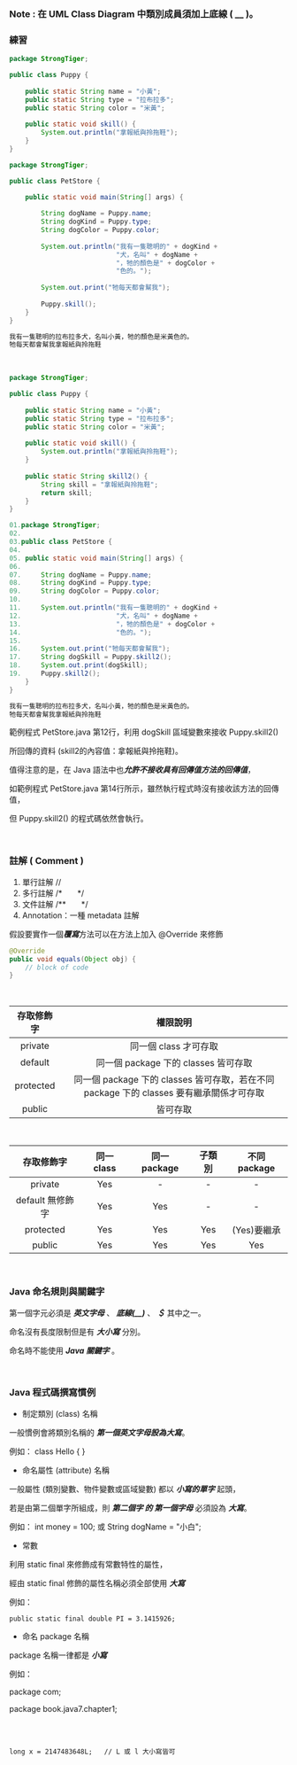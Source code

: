 ### Note : 在 UML Class Diagram 中類別成員須加上底線 ( __ )。

### 練習

```java
package StrongTiger;

public class Puppy {
	
	public static String name = "小黃";
	public static String type = "拉布拉多";
	public static String color = "米黃";
	
	public static void skill() {
		System.out.println("拿報紙與拎拖鞋");
	}
}
```

```java
package StrongTiger;

public class PetStore {

	public static void main(String[] args) {
		
		String dogName = Puppy.name;
		String dogKind = Puppy.type;
		String dogColor = Puppy.color;
		
		System.out.println("我有一隻聰明的" + dogKind + 
						   "犬，名叫" + dogName +
						   "，牠的顏色是" + dogColor +
						   "色的。");
		
		System.out.print("牠每天都會幫我");
		
		Puppy.skill();
	}
}
```

```cmd
我有一隻聰明的拉布拉多犬，名叫小黃，牠的顏色是米黃色的。
牠每天都會幫我拿報紙與拎拖鞋
```

<br>

```java
package StrongTiger;

public class Puppy {
	
	public static String name = "小黃";
	public static String type = "拉布拉多";
	public static String color = "米黃";
	
	public static void skill() {
		System.out.println("拿報紙與拎拖鞋");
	}
	
	public static String skill2() {
		String skill = "拿報紙與拎拖鞋";
		return skill;
	}
}
```

```java
01.package StrongTiger;
02.
03.public class PetStore {
04.
05.	public static void main(String[] args) {
06.		
07.		String dogName = Puppy.name;
08.		String dogKind = Puppy.type;
09.		String dogColor = Puppy.color;
10.		
11.		System.out.println("我有一隻聰明的" + dogKind + 
12.						   "犬，名叫" + dogName +
13.						   "，牠的顏色是" + dogColor +
14.						   "色的。");
15.		
16.		System.out.print("牠每天都會幫我");
17.		String dogSkill = Puppy.skill2();
18.		System.out.print(dogSkill);
19.		Puppy.skill2();
	}
}
```

```cmd
我有一隻聰明的拉布拉多犬，名叫小黃，牠的顏色是米黃色的。
牠每天都會幫我拿報紙與拎拖鞋
```

範例程式 PetStore.java 第12行，利用 dogSkill 區域變數來接收 Puppy.skill2() 

所回傳的資料 (skill2的內容值：拿報紙與拎拖鞋)。

值得注意的是，在 Java 語法中也***允許不接收具有回傳值方法的回傳值***，

如範例程式 PetStore.java 第14行所示，雖然執行程式時沒有接收該方法的回傳值，

但 Puppy.skill2() 的程式碼依然會執行。

<br>

### 註解 ( Comment )

1. 單行註解 //
2. 多行註解 /* &nbsp; &nbsp; &nbsp; */
3. 文件註解 /** &nbsp; &nbsp; &nbsp; */
4. Annotation：一種 metadata 註解

假設要實作一個***覆寫***方法可以在方法上加入 @Override 來修飾

```java
@Override
public void equals(Object obj) {
	// block of code
}
```

<br>

|存取修飾字|權限說明|
|:-:|:-:|
|private|同一個 class 才可存取|
|default|同一個 package 下的 classes 皆可存取|
|protected|同一個 package 下的 classes 皆可存取，若在不同 package 下的 classes 要有繼承關係才可存取|
|public|皆可存取|

<br>

|存取修飾字|同一 class|同一 package|子類別|不同 package|
|:-:|:-:|:-:|:-:|:-:|
|private|Yes|-|-|-|
|default 無修飾字|Yes|Yes|-|-|
|protected|Yes|Yes|Yes|(Yes)要繼承|
|public|Yes|Yes|Yes|Yes|

<br>

### Java 命名規則與關鍵字

第一個字元必須是 ***英文字母*** 、 ***底線(__)*** 、 ***＄*** 其中之一。

命名沒有長度限制但是有 ***大小寫*** 分別。

命名時不能使用 ***Java 關鍵字*** 。

<br>

### Java 程式碼撰寫慣例

- 制定類別 (class) 名稱

 一般慣例會將類別名稱的 ***第一個英文字母設為大寫***。
 
 例如： class Hello { }
 
- 命名屬性 (attribute) 名稱

 一般屬性 (類別變數、物件變數或區域變數) 都以 ***小寫的單字*** 起頭，
 
 若是由第二個單字所組成，則 ***第二個字 的 第一個字母*** 必須設為 ***大寫***。
 
 例如： int money = 100; 或 String dogName = "小白";
 
- 常數

 利用 static final 來修飾成有常數特性的屬性，
 
 經由 static final 修飾的屬性名稱必須全部使用 ***大寫***
 
 例如：
 
 `public static final double PI = 3.1415926;`
 
- 命名 package 名稱

 package 名稱一律都是 ***小寫***
 
 例如： 
 
 package com;
 
 package book.java7.chapter1;
 
<br>

~~~long x = 2147483648; ~~~

long x = 2147483648L;   // L 或 l 大小寫皆可


